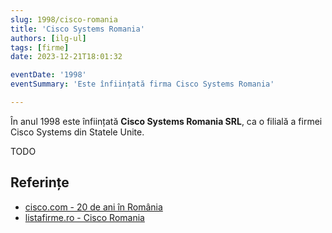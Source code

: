 ```yaml
---
slug: 1998/cisco-romania
title: 'Cisco Systems Romania'
authors: [ilg-ul]
tags: [firme]
date: 2023-12-21T18:01:32

eventDate: '1998'
eventSummary: 'Este înființată firma Cisco Systems Romania'

---
```


În anul 1998 este înființată **Cisco Systems Romania SRL**, ca o filială a firmei
Cisco Systems din Statele Unite.

<!-- truncate -->

TODO

## Referințe

- [cisco.com - 20 de ani în România](https://gblogs.cisco.com/ro/20-de-ani-de-cisco-in-romania-20-de-ani-alaturi-de-o-comunitate-extraordinara/)
- [listafirme.ro - Cisco Romania](https://www.listafirme.ro/cisco-systems-romania-srl-10656208/)
